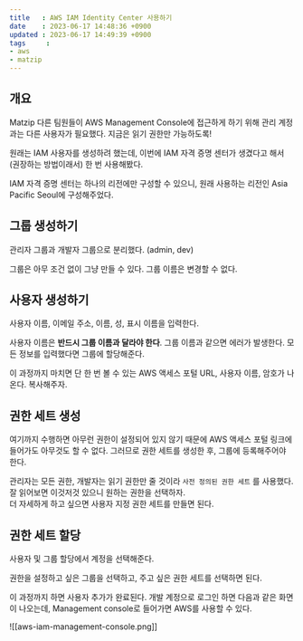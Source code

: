 ```yaml
---
title   : AWS IAM Identity Center 사용하기
date    : 2023-06-17 14:48:36 +0900
updated : 2023-06-17 14:49:39 +0900
tags     : 
- aws
- matzip
---
```


## 개요

Matzip 다른 팀원들이 AWS Management Console에 접근하게 하기 위해 관리 계정과는 다른 사용자가 필요했다. 지금은 읽기 권한만 가능하도록!

원래는 IAM 사용자를 생성하려 했는데, 이번에 IAM 자격 증명 센터가 생겼다고 해서 (권장하는 방법이래서) 한 번 사용해봤다.

IAM 자격 증명 센터는 하나의 리전에만 구성할 수 있으니, 원래 사용하는 리전인 Asia Pacific Seoul에 구성해주었다.

## 그룹 생성하기

관리자 그룹과 개발자 그룹으로 분리했다. (admin, dev)

그룹은 아무 조건 없이 그냥 만들 수 있다. 그룹 이름은 변경할 수 없다.

## 사용자 생성하기

사용자 이름, 이메일 주소, 이름, 성, 표시 이름을 입력한다.

사용자 이름은 **반드시 그룹 이름과 달라야 한다**. 그룹 이름과 같으면 에러가 발생한다.
모든 정보를 입력했다면 그룹에 할당해준다.

이 과정까지 마치면 단 한 번 볼 수 있는 AWS 액세스 포털 URL, 사용자 이름, 암호가 나온다. 복사해주자.

## 권한 세트 생성

여기까지 수행하면 아무런 권한이 설정되어 있지 않기 때문에 AWS 액세스 포털 링크에 들어가도 아무것도 할 수 없다. 그러므로 권한 세트를 생성한 후, 그룹에 등록해주어야 한다.

관리자는 모든 권한, 개발자는 읽기 권한만 줄 것이라 `사전 정의된 권한 세트` 를 사용했다.    
잘 읽어보면 이것저것 있으니 원하는 권한을 선택하자.    
더 자세하게 하고 싶으면 사용자 지정 권한 세트를 만들면 된다.

## 권한 세트 할당

사용자 및 그룹 할당에서 계정을 선택해준다.

권한을 설정하고 싶은 그룹을 선택하고, 주고 싶은 권한 세트를 선택하면 된다.

이 과정까지 하면 사용자 추가가 완료된다.
개발 계정으로 로그인 하면 다음과 같은 화면이 나오는데, Management console로 들어가면 AWS를 사용할 수 있다.

![[aws-iam-management-console.png]]